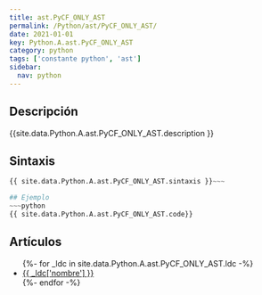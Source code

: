 ```yaml
---
title: ast.PyCF_ONLY_AST
permalink: /Python/ast/PyCF_ONLY_AST/
date: 2021-01-01
key: Python.A.ast.PyCF_ONLY_AST
category: python
tags: ['constante python', 'ast']
sidebar: 
  nav: python
---
```


## Descripción
{{site.data.Python.A.ast.PyCF_ONLY_AST.description }}

## Sintaxis
~~~python
{{ site.data.Python.A.ast.PyCF_ONLY_AST.sintaxis }}~~~

## Ejemplo
~~~python
{{ site.data.Python.A.ast.PyCF_ONLY_AST.code}}
~~~

## Artículos
<ul>
{%- for _ldc in site.data.Python.A.ast.PyCF_ONLY_AST.ldc -%}
   <li>
       <a href="{{_ldc['url'] }}">{{ _ldc['nombre'] }}</a>
   </li>
{%- endfor -%}
</ul>
